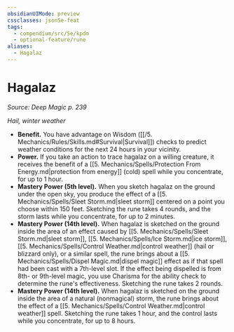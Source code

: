 ```yaml
---
obsidianUIMode: preview
cssclasses: json5e-feat
tags:
  - compendium/src/5e/kpdm
  - optional-feature/rune
aliases:
  - Hagalaz
---
```

# Hagalaz
*Source: Deep Magic p. 239*  

*Hail, winter weather*

- **Benefit.** You have advantage on Wisdom ([[/5. Mechanics/Rules/Skills.md#Survival\|Survival]]) checks to predict weather conditions for the next 24 hours in your vicinity.  
- **Power.** If you take an action to trace hagalaz on a willing creature, it receives the benefit of a [[5. Mechanics/Spells/Protection From Energy.md\|protection from energy]] (cold) spell while you concentrate, for up to 1 hour.  
- **Mastery Power (5th level).** When you sketch hagalaz on the ground under the open sky, you produce the effect of a [[5. Mechanics/Spells/Sleet Storm.md\|sleet storm]] centered on a point you choose within 150 feet. Sketching the rune takes 4 rounds, and the storm lasts while you concentrate, for up to 2 minutes.  
- **Mastery Power (14th level).** When hagalaz is sketched on the ground inside the area of an effect caused by [[5. Mechanics/Spells/Sleet Storm.md\|sleet storm]], [[5. Mechanics/Spells/Ice Storm.md\|ice storm]], [[5. Mechanics/Spells/Control Weather.md\|control weather]] (hail or blizzard only), or a similar spell, the rune brings about a [[5. Mechanics/Spells/Dispel Magic.md\|dispel magic]] effect as if that spell had been cast with a 7th-level slot. If the effect being dispelled is from 8th- or 9th-level magic, you use Charisma for the ability check to determine the rune's effectiveness. Sketching the rune takes 2 rounds.  
- **Mastery Power (14th level).** When hagalaz is sketched on the ground inside the area of a natural (nonmagical) storm, the rune brings about the effect of a [[5. Mechanics/Spells/Control Weather.md\|control weather]] spell. Sketching the rune takes 1 hour, and the control lasts while you concentrate, for up to 8 hours.
